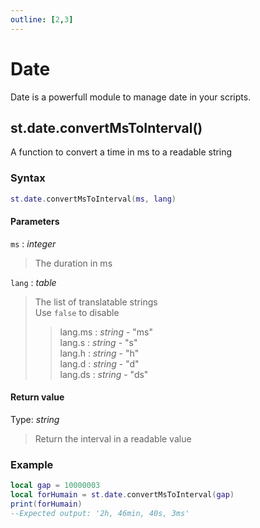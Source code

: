 ```yaml
---
outline: [2,3]
---
```


# Date

Date is a powerfull module to manage date in your scripts.

## st.date.convertMsToInterval()
A function to convert a time in ms to a readable string
### Syntax
```lua
st.date.convertMsToInterval(ms, lang)
```
#### Parameters
`ms` : *integer*
> The duration in ms
  
`lang` : *table* <BadgeOptional />
> The list of translatable strings  
> Use `false` to disable
>> lang.ms : *string* - "ms"  
>> lang.s : *string* - "s"  
>> lang.h : *string* - "h"  
>> lang.d : *string* - "d"  
>> lang.ds : *string* - "ds"  
  

#### Return value
Type: *string*
> Return the interval in a readable value 
  

### Example
```lua
local gap = 10000003
local forHumain = st.date.convertMsToInterval(gap)
print(forHumain)
--Expected output: '2h, 46min, 40s, 3ms'
```